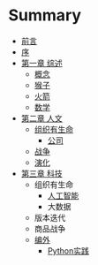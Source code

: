 # Summary

* [前言](README.md)
* [序](序.md)
* [第一章 综述](第一章.md)
    * [概念](概念.md)
    * [猴子](猴子.md)
    * [火箭](火箭.md)
    * [数学](数学.md)
* [第二章 人文](第二章.md)
    * [组织有生命](组织的力量.md)
        * [公司](公司.md)
    * [战争](战争.md)
    * [演化](演化的力量.md)
* [第三章 科技](第三章-科技.md)
    * 组织有生命
        * [人工智能](人工智能.md)
        * 大数据
    * 版本迭代
    * 商品战争
    * [编外](编外.md)
        * [Python实践](python实践.md)

